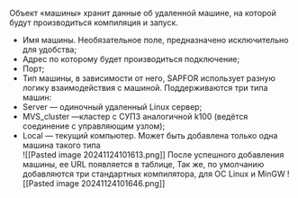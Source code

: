 Объект «машины» хранит данные об удаленной машине, на которой будут производиться компиляция и запуск. 
- Имя машины. Необязательное поле, предназначено исключительно для удобства; 
- Адрес по которому будет производиться подключение; 
- Порт; 
- Тип машины, в зависимости от него, SAPFOR использует разную логику взаимодействия с машиной. 
Поддерживаются три типа машин: 
- Server — одиночный удаленный Linux сервер; 
- MVS_cluster —кластер с СУПЗ аналогичной k100 (ведётся соединение с управляющим узлом); 
- Local — текущий компьютер. Может быть добавлена только одна машина такого типа  
![[Pasted image 20241124101613.png]]
После успешного добавления машины, ее URL появляется в таблице, Так же, по умолчанию добавляются три стандартных компилятора, для ОС Linux и MinGW
![[Pasted image 20241124101646.png]]
